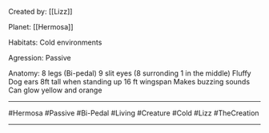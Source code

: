 Created by:
	[[Lizz]]

Planet:
	[[Hermosa]]

Habitats:
	Cold environments

Agression:
	Passive

Anatomy:
	8 legs (Bi-pedal)
	9 slit eyes (8 surronding 1 in the middle)
	Fluffy 
	Dog ears
	8ft tall when standing up
	16 ft wingspan 
	Makes buzzing sounds
	Can glow yellow and orange


---
#Hermosa #Passive #Bi-Pedal #Living #Creature #Cold #Lizz #TheCreation 

---
